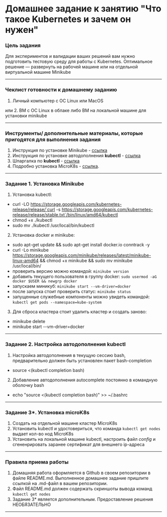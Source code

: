# Домашнее задание к занятию "Что такое Kubernetes и зачем он нужен"

### Цель задания

Для экспериментов и валидации ваших решений вам нужно подготовить тестовую среду для работы с Kubernetes. Оптимальное решение — развернуть на рабочей машине или на отдельной виртуальной машине Minikube

------

### Чеклист готовности к домашнему заданию

1. Личный компьютер с ОС Linux или MacOS 

или
2. ВМ c ОС Linux в облаке либо ВМ на локальной машине для установки minikube  

------

### Инструменты/ дополнительные материалы, которые пригодятся для выполнения задания

1. Инструкция по установке Minikube - [ссылка](https://kubernetes.io/ru/docs/tasks/tools/install-minikube/)
2. Инструкция по установке автодополнения **kubectl** - [ссылка](https://kubernetes.io/ru/docs/reference/kubectl/cheatsheet/#bash)
3. Шпаргалка по **kubectl** - [ссылка](https://kubernetes.io/ru/docs/reference/kubectl/cheatsheet/)
4. Подробно установка MiсroK8s - [ссылка](https://microk8s.io/docs/getting-started).
------
### Задание 1. Установка Minikube

1. Установка kubectl:
- curl -LO https://storage.googleapis.com/kubernetes-release/release/`curl -s https://storage.googleapis.com/kubernetes-release/release/stable.txt`/bin/linux/amd64/kubectl
- chmod +x ./kubectl
- sudo mv ./kubectl /usr/local/bin/kubectl
2. Установка docker и minikube:
- sudo apt-get update && sudo apt-get install docker.io conntrack -y
- curl -Lo minikube https://storage.googleapis.com/minikube/releases/latest/minikube-linux-amd64 && chmod +x minikube && sudo mv minikube /usr/local/bin/
- проверить версию можно командой: `minikube version`
- добавить текущего пользователя в группу docker: `sudo usermod -aG docker $USER && newgrp docker`
- запускаем миникуб: `minikube start --vm-driver=docker`
- после запуска стоит проверить статус: `minikube status`
- запущенные служебные компоненты можно увидеть командой: `kubectl get pods --namespace=kube-system`

3. Для сброса кластера стоит удалить кластер и создать заново:
- minikube delete
- minikube start --vm-driver=docker

------
### Задание 2. Настройка автодополнения kubectl

1. Настройка автодополнения в текущую сессию bash, предварительно должен быть установлен пакет bash-completion 
- source <(kubectl completion bash)
2. Добавление автодополнения autocomplete постоянно в командную оболочку bash
- echo "source <(kubectl completion bash)" >> ~/.bashrc

------
### Задание 3*. Установка microK8s 
1. Создать на отдельной машине кластер MicroK8s
2. Установить kubectl и удостовериться, что команда `kubectl get nodes` выдает кол-во нод MicroK8s
3. Установить на локальной машине kubectl, настроить файл _config_ и сгененрировать заранее сертификат для внешнего ip-адреса 
------

### Правила приема работы

1. Домашняя работа оформляется в Github в своем репозитории в файле README.md. Выполненное домашнее задание пришлите ссылкой на .md-файл в вашем репозитории.
2. Файл README.md должен содержать скриншоты вывода команд `kubectl get nodes`
3. Задание 3* является дополнительным. Предоставление решения НЕОБЯЗАТЕЛЬНО

------
